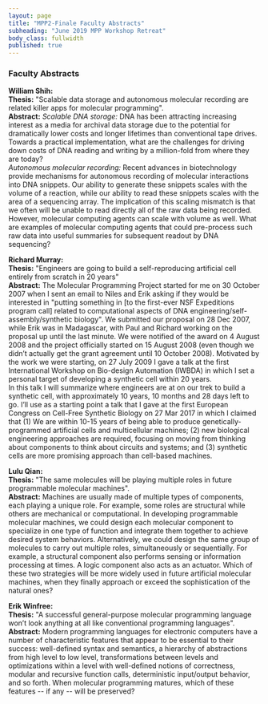 ```yaml
---
layout: page
title: "MPP2-Finale Faculty Abstracts"
subheading: "June 2019 MPP Workshop Retreat"
body_class: fullwidth
published: true
---
```


<style>

body {
  font-size: 14px;
  font-weight: 400;
  text-rendering: optimizeLegibility;
}
</style>


### Faculty Abstracts

**William Shih:**<br>
**Thesis:** "Scalable data storage and autonomous molecular recording are related killer apps for molecular programming".<br>
**Abstract:** *Scalable DNA storage:* DNA has been attracting increasing interest as a media for archival data storage due to the potential for dramatically lower costs and longer lifetimes than conventional tape drives. Towards a practical implementation, what are the challenges for driving down costs of DNA reading and writing by a million-fold from where they are today?<br>
*Autonomous molecular recording:* Recent advances in biotechnology provide mechanisms for autonomous recording of molecular interactions into DNA snippets. Our ability to generate these snippets scales with the volume of a reaction, while our ability to read these snippets scales with the area of a sequencing array. The implication of this scaling mismatch is that we often will be unable to read directly all of the raw data being recorded. However, molecular computing agents can scale with volume as well. What are examples of molecular computing agents that could pre-process such raw data into useful summaries for subsequent readout by DNA sequencing?


**Richard Murray:**<br>
**Thesis:** "Engineers are going to build a self-reproducing artificial cell entirely from scratch in 20 years"  
**Abstract:** The Molecular Programming Project started for me on 30 October 2007 when I sent an email to Niles and Erik asking if they would be interested in "putting something in [to the first-ever NSF Expeditions program call] related to computational aspects of DNA engineering/self-assembly/synthetic biology".  We submitted our proposal on 28 Dec 2007, while Erik was in Madagascar, with Paul and Richard working on the proposal up until the last minute.  We were notified of the award on 4 August 2008 and the project officially started on 15 August 2008 (even though we didn’t actually get the grant agreement until 10 October 2008).  Motivated by the work we were starting, on 27 July 2009 I gave a talk at the first International Workshop on Bio-design Automation (IWBDA) in which I set a personal target of developing a synthetic cell within 20 years.<br>
In this talk I will summarize where engineers are at on our trek to build a synthetic cell, with approximately 10 years, 10 months and 28 days left to go.  I’ll use as a starting point a talk that I gave at the first European Congress on Cell-Free Synthetic Biology on 27 Mar 2017 in which I claimed that (1) We are within 10-15 years of being able to produce genetically-programmed artificial cells and multicellular machines; (2) new biological engineering approaches are required, focusing on moving from thinking about components to think about circuits and systems; and (3) synthetic cells are more promising approach than cell-based machines.



**Lulu Qian:**<br>
**Thesis:** "The same molecules will be playing multiple roles in future programmable molecular machines".<br>
**Abstract:** Machines are usually made of multiple types of components, each playing a unique role. For example, some roles are structural while others are mechanical or computational. In developing programmable molecular machines, we could design each molecular component to specialize in one type of function and integrate them together to achieve desired system behaviors. Alternatively, we could design the same group of molecules to carry out multiple roles, simultaneously or sequentially. For example, a structural component also performs sensing or information processing at times. A logic component also acts as an actuator. Which of these two strategies will be more widely used in future artificial molecular machines, when they finally approach or exceed the sophistication of the natural ones?

**Erik Winfree:**<br>
**Thesis:** "A successful general-purpose molecular programming language won’t look anything at all like conventional programming languages".<br>
**Abstract:** Modern programming languages for electronic computers have a number of characteristic features that appear to be essential to their success:  well-defined syntax and semantics, a hierarchy of abstractions from high level to low level, transformations between levels and optimizations within a level with well-defined notions of correctness, modular and recursive function calls, deterministic input/output behavior, and so forth.   When molecular programming matures, which of these features -- if any -- will be preserved?

